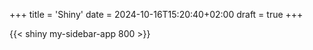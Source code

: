 +++
title = 'Shiny'
date = 2024-10-16T15:20:40+02:00
draft = true
+++

{{< shiny my-sidebar-app 800 >}}
